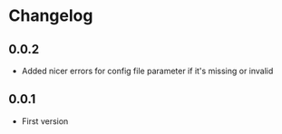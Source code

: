 # Changelog

## 0.0.2

- Added nicer errors for config file parameter if it's missing or invalid

## 0.0.1

- First version
